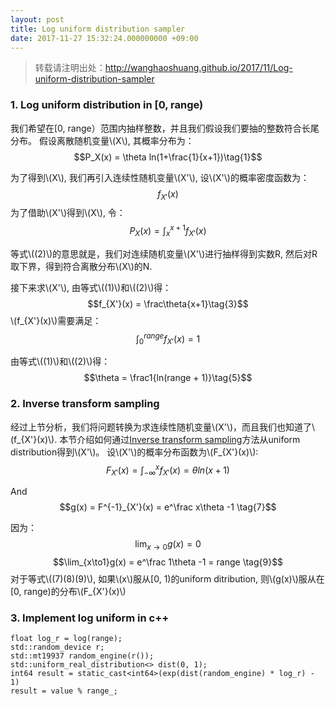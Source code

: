 ```yaml
---
layout: post
title: Log uniform distribution sampler
date: 2017-11-27 15:32:24.000000000 +09:00
---
```



> 转载请注明出处：http://wanghaoshuang.github.io/2017/11/Log-uniform-distribution-sampler

### 1. Log uniform distribution in [0, range)

我们希望在[0, range）范围内抽样整数，并且我们假设我们要抽的整数符合长尾分布。
假设离散随机变量\\(X\\), 其概率分布为：
$$P_X(x) = \theta ln(1+\frac{1}{x+1})\tag{1}$$


为了得到\\(X\\), 我们再引入连续性随机变量\\(X'\\), 设\\(X'\\)的概率密度函数为：
$$f_{X'}(x) $$
为了借助\\(X'\\)得到\\(X\\), 令：
$$P_X(x) = \int_x^{x+1}f_{X'}(x) \tag{2}$$ 

等式\\((2)\\)的意思就是，我们对连续随机变量\\(X'\\)进行抽样得到实数R, 然后对R取下界，得到符合离散分布\\(X\\)的N.

接下来求\\(X'\\), 由等式\\((1)\\)和\\((2)\\)得：
$$f_{X'}(x) = \frac\theta{x+1}\tag{3}$$
\\(f_{X'}(x)\\)需要满足：
$$\int_0^{range}f_{X'}(x) = 1\tag{4}$$

由等式\\((1)\\)和\\((2)\\)得：
$$\theta  = \frac1{ln(range + 1)}\tag{5}$$


### 2. Inverse transform sampling
经过上节分析，我们将问题转换为求连续性随机变量\\(X'\\)，而且我们也知道了\\(f_{X'}(x)\\).
本节介绍如何通过[Inverse transform sampling](https://en.wikipedia.org/wiki/Inverse_transform_sampling)方法从uniform distribution得到\\(X'\\)。
设\\(X'\\)的概率分布函数为\\(F_{X'}(x)\\):
$$F_{X'}(x) = \int_{-\infty}^xf_{X'}(x) = \theta ln(x+1) \tag{6}$$

And
$$g(x) = F^{-1}_{X'}(x) = e^\frac x\theta -1 \tag{7}$$

因为：
$$\lim_{x\to0}g(x) = 0 \tag{8}$$
$$\lim_{x\to1}g(x)  =  e^\frac 1\theta -1 = range \tag{9}$$
对于等式\\((7)(8)(9)\\), 如果\\(x\\)服从[0, 1)的uniform ditribution, 则\\(g(x)\\)服从在[0, range)的分布\\(F_{X'}(x)\\)

### 3. Implement log uniform in c++

```
float log_r = log(range);
std::random_device r;
std::mt19937 random_engine(r());
std::uniform_real_distribution<> dist(0, 1);
int64 result = static_cast<int64>(exp(dist(random_engine) * log_r) - 1)
result = value % range_;
```
